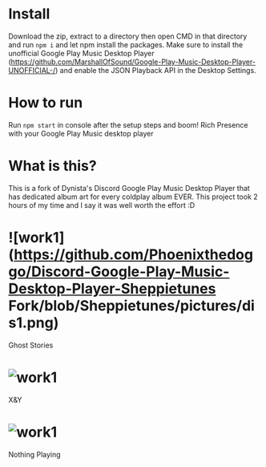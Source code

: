 # Install
Download the zip, extract to a directory then open CMD in that directory and run `npm i` and let npm install the packages.
Make sure to install the unofficial Google Play Music Desktop Player (https://github.com/MarshallOfSound/Google-Play-Music-Desktop-Player-UNOFFICIAL-/) and enable the JSON Playback API in the Desktop Settings.

# How to run
Run `npm start` in console after the setup steps and boom! Rich Presence with your Google Play Music desktop player

# What is this?
This is a fork of Dynista's Discord Google Play Music Desktop Player that has dedicated album art for every coldplay album EVER. 
This project took 2 hours of my time and I say it was well worth the effort :D

# ![work1](https://github.com/Phoenixthedoggo/Discord-Google-Play-Music-Desktop-Player-Sheppietunes Fork/blob/Sheppietunes/pictures/dis1.png)

Ghost Stories

# ![work1](https://github.com/Phoenixthedoggo/Discord-Google-Play-Music-Desktop-Player-Sheppietunes-Fork/blob/Sheppietunes/pictures/dis2.png)

X&Y

# ![work1](https://github.com/Phoenixthedoggo/Discord-Google-Play-Music-Desktop-Player-Sheppietunes-Fork/blob/Sheppietunes/pictures/dis3.png)

Nothing Playing
